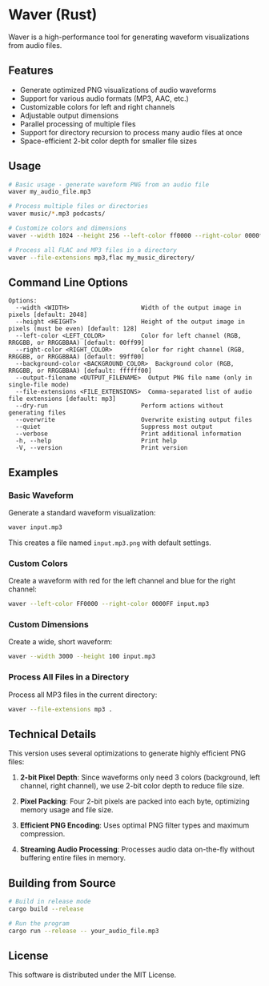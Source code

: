 # Waver (Rust)

Waver is a high-performance tool for generating waveform visualizations from audio files.

## Features

- Generate optimized PNG visualizations of audio waveforms
- Support for various audio formats (MP3, AAC, etc.)
- Customizable colors for left and right channels
- Adjustable output dimensions
- Parallel processing of multiple files
- Support for directory recursion to process many audio files at once
- Space-efficient 2-bit color depth for smaller file sizes

## Usage

```bash
# Basic usage - generate waveform PNG from an audio file
waver my_audio_file.mp3

# Process multiple files or directories
waver music/*.mp3 podcasts/

# Customize colors and dimensions
waver --width 1024 --height 256 --left-color ff0000 --right-color 0000ff my_audio_file.mp3

# Process all FLAC and MP3 files in a directory
waver --file-extensions mp3,flac my_music_directory/
```

## Command Line Options

```
Options:
  --width <WIDTH>                    Width of the output image in pixels [default: 2048]
  --height <HEIGHT>                  Height of the output image in pixels (must be even) [default: 128]
  --left-color <LEFT_COLOR>          Color for left channel (RGB, RRGGBB, or RRGGBBAA) [default: 00ff99]
  --right-color <RIGHT_COLOR>        Color for right channel (RGB, RRGGBB, or RRGGBBAA) [default: 99ff00]
  --background-color <BACKGROUND_COLOR>  Background color (RGB, RRGGBB, or RRGGBBAA) [default: ffffff00]
  --output-filename <OUTPUT_FILENAME>  Output PNG file name (only in single-file mode)
  --file-extensions <FILE_EXTENSIONS>  Comma-separated list of audio file extensions [default: mp3]
  --dry-run                          Perform actions without generating files
  --overwrite                        Overwrite existing output files
  --quiet                            Suppress most output
  --verbose                          Print additional information
  -h, --help                         Print help
  -V, --version                      Print version
```

## Examples

### Basic Waveform

Generate a standard waveform visualization:

```bash
waver input.mp3
```

This creates a file named `input.mp3.png` with default settings.

### Custom Colors

Create a waveform with red for the left channel and blue for the right channel:

```bash
waver --left-color FF0000 --right-color 0000FF input.mp3
```

### Custom Dimensions

Create a wide, short waveform:

```bash
waver --width 3000 --height 100 input.mp3
```

### Process All Files in a Directory

Process all MP3 files in the current directory:

```bash
waver --file-extensions mp3 .
```

## Technical Details

This version uses several optimizations to generate highly efficient PNG files:

1. **2-bit Pixel Depth**: Since waveforms only need 3 colors (background, left channel, right channel), we use 2-bit color depth to reduce file size.

2. **Pixel Packing**: Four 2-bit pixels are packed into each byte, optimizing memory usage and file size.

3. **Efficient PNG Encoding**: Uses optimal PNG filter types and maximum compression.

4. **Streaming Audio Processing**: Processes audio data on-the-fly without buffering entire files in memory.

## Building from Source

```bash
# Build in release mode
cargo build --release

# Run the program
cargo run --release -- your_audio_file.mp3
```

## License

This software is distributed under the MIT License.
